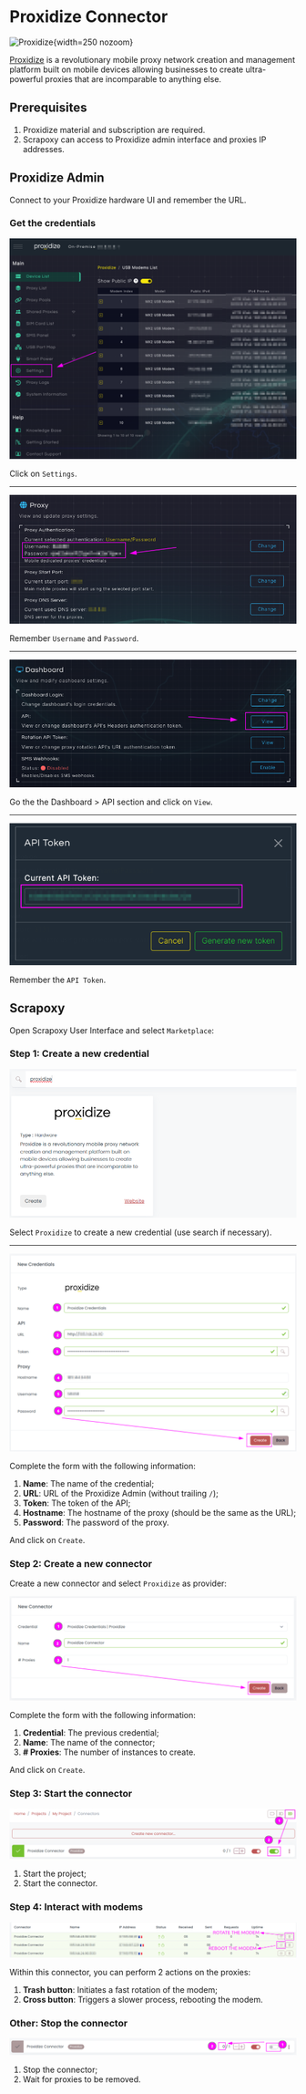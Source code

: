 # Proxidize Connector

![Proxidize](/assets/images/proxidize.svg){width=250 nozoom}

[Proxidize](https://proxidize.com) is a revolutionary mobile proxy network creation and management platform 
built on mobile devices allowing businesses to create ultra-powerful proxies that are incomparable to anything else.


## Prerequisites

1. Proxidize material and subscription are required.
2. Scrapoxy can access to Proxidize admin interface and proxies IP addresses.


## Proxidize Admin

Connect to your Proxidize hardware UI and remember the URL.


### Get the credentials

![Proxidize Settings Select](proxidize_settings_select.png)

Click on `Settings`.

---

![Proxidize Settings Proxy](proxidize_settings_proxy.png)

Remember `Username` and `Password`.

---

![Proxidize API Select](proxidize_api_select.png)

Go the the Dashboard > API section and click on `View`.

---

![Proxidize API Token](proxidize_api_token.png)

Remember the `API Token`.


## Scrapoxy

Open Scrapoxy User Interface and select `Marketplace`:


### Step 1: Create a new credential

![Credential Select](spx_credential_select.png)

Select `Proxidize` to create a new credential (use search if necessary).

---

![Credential Form](spx_credential_create.png)

Complete the form with the following information:
1. **Name**: The name of the credential;
2. **URL**: URL of the Proxidize Admin (without trailing `/`);
3. **Token**: The token of the API;
4. **Hostname**: The hostname of the proxy (should be the same as the URL);
5. **Password**: The password of the proxy.

And click on `Create`.


### Step 2: Create a new connector

Create a new connector and select `Proxidize` as provider:

![Connector Create](spx_connector_create.png)

Complete the form with the following information:
1. **Credential**: The previous credential;
2. **Name**: The name of the connector;
3. **# Proxies**: The number of instances to create.

And click on `Create`.


### Step 3: Start the connector

![Connector Start](spx_connector_start.png)

1. Start the project;
2. Start the connector.


### Step 4: Interact with modems

![SPX Proxies](spx_proxies.png)

Within this connector, you can perform 2 actions on the proxies:
1. **Trash button**: Initiates a fast rotation of the modem;
2. **Cross button**: Triggers a slower process, rebooting the modem.


### Other: Stop the connector

![Connector Stop](spx_connector_stop.png)

1. Stop the connector;
2. Wait for proxies to be removed.
